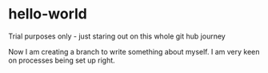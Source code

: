 # hello-world
Trial purposes only - just staring out on this whole git hub journey

Now I am creating a branch to write something about myself.  I am very keen on processes being set up right.
